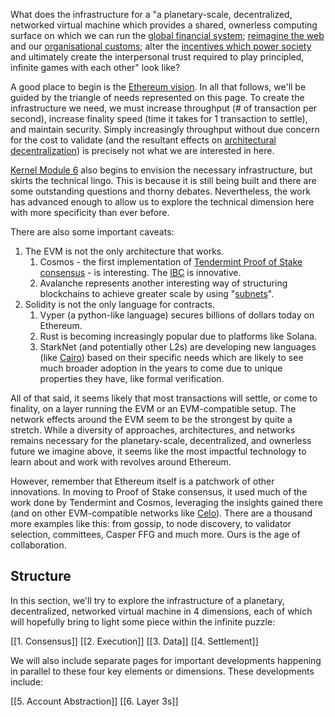 What does the infrastructure for a "a planetary-scale, decentralized, networked virtual machine which provides a shared, ownerless computing surface on which we can run the [global financial system](https://www.kernel.community/en/learn/module-2/); [reimagine the web](https://www.kernel.community/en/learn/module-3) and our [organisational customs](https://www.kernel.community/en/learn/module-4); alter the [incentives which power society](https://www.kernel.community/en/learn/module-5) and ultimately create the interpersonal trust required to play principled, infinite games with each other" look like?

A good place to begin is the [Ethereum vision](https://ethereum.org/en/upgrades/vision/). In all that follows, we'll be guided by the triangle of needs represented on this page. To create the infrastructure we need, we must increase throughput (# of transaction per second), increase finality speed (time it takes for 1 transaction to settle), and maintain security. Simply increasingly throughput without due concern for the cost to validate (and the resultant effects on [architectural decentralization](https://medium.com/@VitalikButerin/the-meaning-of-decentralization-a0c92b76a274)) is precisely not what we are interested in here.

[Kernel Module 6](https://www.kernel.community/en/learn/module-6) also begins to envision the necessary infrastructure, but skirts the technical lingo. This is because it is still being built and there are some outstanding questions and thorny debates. Nevertheless, the work has advanced enough to allow us to explore the technical dimension here with more specificity than ever before.

There are also some important caveats:

1. The EVM is not the only architecture that works. 
	1. Cosmos - the first implementation of [Tendermint Proof of Stake consensus](https://blog.cosmos.network/tendermint-explained-bringing-bft-based-pos-to-the-public-blockchain-domain-f22e274a0fdb) - is interesting. The [IBC](https://tutorials.cosmos.network/academy/3-ibc/1-what-is-ibc.html) is innovative.
	2. Avalanche represents another interesting way of structuring blockchains to achieve greater scale by using "[subnets](https://docs.avax.network/subnets)".
2. Solidity is not the only language for contracts.
	1. Vyper (a python-like language) secures billions of dollars today on Ethereum.
	2. Rust is becoming increasingly popular due to platforms like Solana.
	3. StarkNet (and potentially other L2s) are developing new languages (like [Cairo](https://www.cairo-lang.org/docs/index.html)) based on their specific needs which are likely to see much broader adoption in the years to come due to unique properties they have, like formal verification.

All of that said, it seems likely that most transactions will settle, or come to finality, on a layer running the EVM or an EVM-compatible setup. The network effects around the EVM seem to be the strongest by quite a stretch. While a diversity of approaches, architectures, and networks remains necessary for the planetary-scale, decentralized, and ownerless future we imagine above, it seems like the most impactful technology to learn about and work with revolves around Ethereum.

However, remember that Ethereum itself is a patchwork of other innovations. In moving to Proof of Stake consensus, it used much of the work done by Tendermint and Cosmos, leveraging the insights gained there (and on other EVM-compatible networks like [Celo](https://blog.celo.org/the-next-chapter-introducing-celo-2-0-by-clabs-b535db54a564)). There are a thousand more examples like this: from gossip, to node discovery, to validator selection, committees, Casper FFG and much more. Ours is the age of collaboration.

## Structure

In this section, we'll try to explore the infrastructure of a planetary, decentralized, networked virtual machine in 4 dimensions, each of which will hopefully bring to light some piece within the infinite puzzle:

[[1. Consensus]]
[[2. Execution]]
[[3. Data]]
[[4. Settlement]]

We will also include separate pages for important developments happening in parallel to these four key elements or dimensions. These developments include:

[[5. Account Abstraction]]
[[6. Layer 3s]]